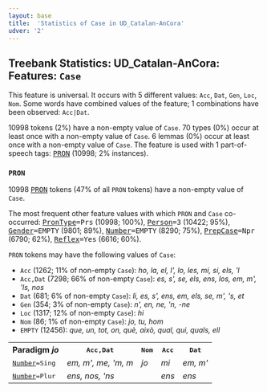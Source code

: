 ```yaml
---
layout: base
title:  'Statistics of Case in UD_Catalan-AnCora'
udver: '2'
---
```


## Treebank Statistics: UD_Catalan-AnCora: Features: `Case`

This feature is universal.
It occurs with 5 different values: `Acc`, `Dat`, `Gen`, `Loc`, `Nom`.
Some words have combined values of the feature; 1 combinations have been observed: `Acc|Dat`.

10998 tokens (2%) have a non-empty value of `Case`.
70 types (0%) occur at least once with a non-empty value of `Case`.
6 lemmas (0%) occur at least once with a non-empty value of `Case`.
The feature is used with 1 part-of-speech tags: <tt><a href="ca_ancora-pos-PRON.html">PRON</a></tt> (10998; 2% instances).

### `PRON`

10998 <tt><a href="ca_ancora-pos-PRON.html">PRON</a></tt> tokens (47% of all `PRON` tokens) have a non-empty value of `Case`.

The most frequent other feature values with which `PRON` and `Case` co-occurred: <tt><a href="ca_ancora-feat-PronType.html">PronType</a></tt><tt>=Prs</tt> (10998; 100%), <tt><a href="ca_ancora-feat-Person.html">Person</a></tt><tt>=3</tt> (10422; 95%), <tt><a href="ca_ancora-feat-Gender.html">Gender</a></tt><tt>=EMPTY</tt> (9801; 89%), <tt><a href="ca_ancora-feat-Number.html">Number</a></tt><tt>=EMPTY</tt> (8290; 75%), <tt><a href="ca_ancora-feat-PrepCase.html">PrepCase</a></tt><tt>=Npr</tt> (6790; 62%), <tt><a href="ca_ancora-feat-Reflex.html">Reflex</a></tt><tt>=Yes</tt> (6616; 60%).

`PRON` tokens may have the following values of `Case`:

* `Acc` (1262; 11% of non-empty `Case`): <em>ho, la, el, l', lo, les, mi, si, els, 'l</em>
* `Acc,Dat` (7298; 66% of non-empty `Case`): <em>es, s', se, els, ens, los, em, m', 'ls, nos</em>
* `Dat` (681; 6% of non-empty `Case`): <em>li, es, s', ens, em, els, se, m', 's, et</em>
* `Gen` (354; 3% of non-empty `Case`): <em>n', en, ne, 'n, -ne</em>
* `Loc` (1317; 12% of non-empty `Case`): <em>hi</em>
* `Nom` (86; 1% of non-empty `Case`): <em>jo, tu, hom</em>
* `EMPTY` (12456): <em>que, un, tot, on, què, això, qual, qui, quals, ell</em>

<table>
  <tr><th>Paradigm <i>jo</i></th><th><tt>Acc,Dat</tt></th><th><tt>Nom</tt></th><th><tt>Acc</tt></th><th><tt>Dat</tt></th></tr>
  <tr><td><tt><tt><a href="ca_ancora-feat-Number.html">Number</a></tt><tt>=Sing</tt></tt></td><td><em>em, m', me, 'm, m</em></td><td><em>jo</em></td><td><em>mi</em></td><td><em>em, m'</em></td></tr>
  <tr><td><tt><tt><a href="ca_ancora-feat-Number.html">Number</a></tt><tt>=Plur</tt></tt></td><td><em>ens, nos, 'ns</em></td><td></td><td><em>ens</em></td><td><em>ens</em></td></tr>
</table>

